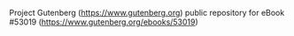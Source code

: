 Project Gutenberg (https://www.gutenberg.org) public repository for
eBook #53019 (https://www.gutenberg.org/ebooks/53019)
